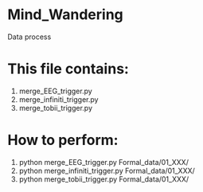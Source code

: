 # Mind_Wandering
Data process

# This file contains:
  1. merge_EEG_trigger.py
  2. merge_infiniti_trigger.py
  3. merge_tobii_trigger.py
  
# How to perform:
  1. python merge_EEG_trigger.py Formal_data/01_XXX/
  2. python merge_infiniti_trigger.py Formal_data/01_XXX/
  3. python merge_tobii_trigger.py Formal_data/01_XXX/
